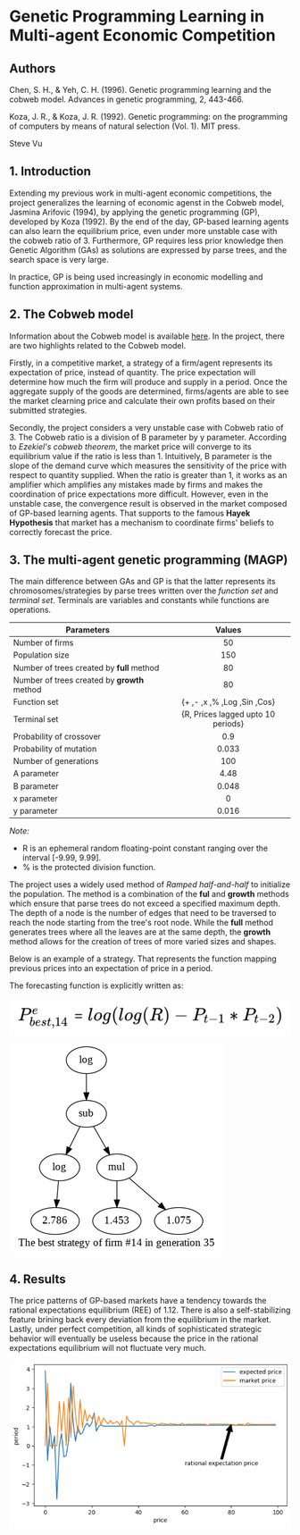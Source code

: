 # Genetic Programming Learning in Multi-agent Economic Competition

## Authors

Chen, S. H., & Yeh, C. H. (1996). Genetic programming learning and the cobweb model. Advances in genetic programming, 2, 443-466.

Koza, J. R., & Koza, J. R. (1992). Genetic programming: on the programming of computers by means of natural selection (Vol. 1). MIT press.

Steve Vu

## 1. Introduction

Extending my previous work in multi-agent economic competitions, the project generalizes the learning of economic agenst in the Cobweb model, Jasmina Arifovic (1994), by applying the genetic programming (GP), developed by Koza (1992). By the end of the day, GP-based learning agents can also learn the equilibrium price, even under more unstable case with the cobweb ratio of 3. Furthermore, GP requires less prior knowledge then Genetic Algorithm (GAs) as solutions are expressed by parse trees, and the search space is very large.

In practice, GP is being used increasingly in economic modelling and function approximation in multi-agent systems.

## 2. The Cobweb model

Information about the Cobweb model is available [here](https://github.com/SteveVu2212/Evolutionary-Learning-in-Multi-agent-Economic-Competition). In the project, there are two highlights related to the Cobweb model.

Firstly, in a competitive market, a strategy of a firm/agent represents its expectation of price, instead of quantity. The price expectation will determine how much the firm will produce and supply in a period. Once the aggregate supply of the goods are determined, firms/agents are able to see the market clearning price and calculate their own profits based on their submitted strategies.

Secondly, the project considers a very unstable case with Cobweb ratio of 3. The Cobweb ratio is a division of B parameter by y parameter. According to *Ezekiel's cobweb theorem*, the market price will converge to its equilibrium value if the ratio is less than 1. Intuitively, B parameter is the slope of the demand curve which measures the sensitivity of the price with respect to quantity supplied. When the ratio is greater than 1, it works as an amplifier which amplifies any mistakes made by firms and makes the coordination of price expectations more difficult. However, even in the unstable case, the convergence result is observed in the market composed of GP-based learning agents. That supports to the famous **Hayek Hypothesis** that market has a mechanism to coordinate firms' beliefs to correctly forecast the price.

## 3. The multi-agent genetic programming (MAGP)

The main difference between GAs and GP is that the latter represents its chromosomes/strategies by parse trees written over the *function set* and *terminal set*. Terminals are variables and constants while functions are operations.

|Parameters|Values|
|---------|:----:|
|Number of firms|50|
|Population size|150|
|Number of trees created by **full** method|80|
|Number of trees created by **growth** method|80|
|Function set|{+ ,- ,x ,% ,Log ,Sin ,Cos}|
|Terminal set|{R, Prices lagged upto 10 periods}|
|Probability of crossover|0.9|
|Probability of mutation|0.033|
|Number of generations|100|
|A parameter|4.48|
|B parameter|0.048|
|x parameter|0|
|y parameter|0.016|

*Note:* 
* R is an ephemeral random floating-point constant ranging over the interval [-9.99, 9.99].
* % is the protected division function.

The project uses a widely used method of *Ramped half-and-half* to initialize the population. The method is a combination of the **ful** and **growth** methods which ensure that parse trees do not exceed a specified maximum depth. The depth of a node is the number of edges that need to be traversed to reach the node starting from the tree's root node. While the **full** method generates trees where all the leaves are at the same depth, the **growth** method allows for the creation of trees of more varied sizes and shapes.

Below is an example of a strategy. That represents the function mapping previous prices into an expectation of price in a period.

The forecasting function is explicitly written as:

![](https://github.com/SteveVu2212/Genetic-Programming-Learning-in-Multi-agent-Economic-Competition/blob/main/images/forecast%20functions.png)

![](https://github.com/SteveVu2212/Genetic-Programming-Learning-in-Multi-agent-Economic-Competition/blob/main/images/strategy_representation.png)

## 4. Results

The price patterns of GP-based markets have a tendency towards the rational expectations equilibrium (REE) of 1.12. There is also a self-stabilizing feature brining back every deviation from the equilibrium in the market. Lastly, under perfect competition, all kinds of sophisticated strategic behavior will eventually be useless because the price in the rational expectations equilibrium will not fluctuate very much.

![](https://github.com/SteveVu2212/Genetic-Programming-Learning-in-Multi-agent-Economic-Competition/blob/main/images/equilibrium_price.png)


